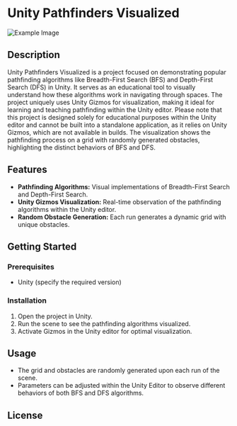 # Unity Pathfinders Visualized

![Example Image](https://github.com/Silent0Wings/Unity-Pathfinders-Visualized/blob/main/ScreenShot/Pathfinding.png)

## Description
Unity Pathfinders Visualized is a project focused on demonstrating popular pathfinding algorithms like Breadth-First Search (BFS) and Depth-First Search (DFS) in Unity. It serves as an educational tool to visually understand how these algorithms work in navigating through spaces. The project uniquely uses Unity Gizmos for visualization, making it ideal for learning and teaching pathfinding within the Unity editor. Please note that this project is designed solely for educational purposes within the Unity editor and cannot be built into a standalone application, as it relies on Unity Gizmos, which are not available in builds. The visualization shows the pathfinding process on a grid with randomly generated obstacles, highlighting the distinct behaviors of BFS and DFS.

## Features
- **Pathfinding Algorithms:** Visual implementations of Breadth-First Search and Depth-First Search.
- **Unity Gizmos Visualization:** Real-time observation of the pathfinding algorithms within the Unity editor.
- **Random Obstacle Generation:** Each run generates a dynamic grid with unique obstacles.

## Getting Started
### Prerequisites
- Unity (specify the required version)

### Installation
1. Open the project in Unity.
2. Run the scene to see the pathfinding algorithms visualized.
3. Activate Gizmos in the Unity editor for optimal visualization.

## Usage
- The grid and obstacles are randomly generated upon each run of the scene.
- Parameters can be adjusted within the Unity Editor to observe different behaviors of both BFS and DFS algorithms.

## License
